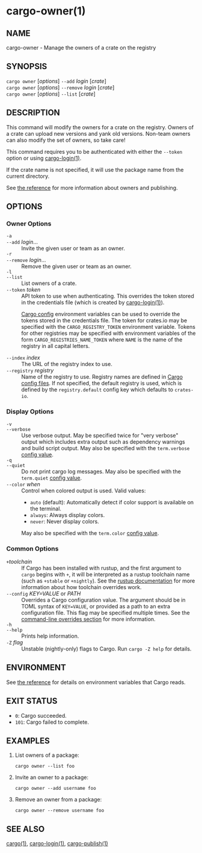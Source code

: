 # cargo-owner(1)

## NAME

cargo-owner - Manage the owners of a crate on the registry

## SYNOPSIS

`cargo owner` [_options_] `--add` _login_ [_crate_]\
`cargo owner` [_options_] `--remove` _login_ [_crate_]\
`cargo owner` [_options_] `--list` [_crate_]

## DESCRIPTION

This command will modify the owners for a crate on the registry. Owners of a
crate can upload new versions and yank old versions. Non-team owners can also
modify the set of owners, so take care!

This command requires you to be authenticated with either the `--token` option
or using [cargo-login(1)](cargo-login.html).

If the crate name is not specified, it will use the package name from the
current directory.

See [the reference](../reference/publishing.html#cargo-owner) for more
information about owners and publishing.

## OPTIONS

### Owner Options

<dl>

<dt class="option-term" id="option-cargo-owner--a"><a class="option-anchor" href="#option-cargo-owner--a"></a><code>-a</code></dt>
<dt class="option-term" id="option-cargo-owner---add"><a class="option-anchor" href="#option-cargo-owner---add"></a><code>--add</code> <em>login</em>...</dt>
<dd class="option-desc">Invite the given user or team as an owner.</dd>


<dt class="option-term" id="option-cargo-owner--r"><a class="option-anchor" href="#option-cargo-owner--r"></a><code>-r</code></dt>
<dt class="option-term" id="option-cargo-owner---remove"><a class="option-anchor" href="#option-cargo-owner---remove"></a><code>--remove</code> <em>login</em>...</dt>
<dd class="option-desc">Remove the given user or team as an owner.</dd>


<dt class="option-term" id="option-cargo-owner--l"><a class="option-anchor" href="#option-cargo-owner--l"></a><code>-l</code></dt>
<dt class="option-term" id="option-cargo-owner---list"><a class="option-anchor" href="#option-cargo-owner---list"></a><code>--list</code></dt>
<dd class="option-desc">List owners of a crate.</dd>


<dt class="option-term" id="option-cargo-owner---token"><a class="option-anchor" href="#option-cargo-owner---token"></a><code>--token</code> <em>token</em></dt>
<dd class="option-desc">API token to use when authenticating. This overrides the token stored in
the credentials file (which is created by <a href="cargo-login.html">cargo-login(1)</a>).</p>
<p><a href="../reference/config.html">Cargo config</a> environment variables can be
used to override the tokens stored in the credentials file. The token for
crates.io may be specified with the <code>CARGO_REGISTRY_TOKEN</code> environment
variable. Tokens for other registries may be specified with environment
variables of the form <code>CARGO_REGISTRIES_NAME_TOKEN</code> where <code>NAME</code> is the name
of the registry in all capital letters.</dd>



<dt class="option-term" id="option-cargo-owner---index"><a class="option-anchor" href="#option-cargo-owner---index"></a><code>--index</code> <em>index</em></dt>
<dd class="option-desc">The URL of the registry index to use.</dd>



<dt class="option-term" id="option-cargo-owner---registry"><a class="option-anchor" href="#option-cargo-owner---registry"></a><code>--registry</code> <em>registry</em></dt>
<dd class="option-desc">Name of the registry to use. Registry names are defined in <a href="../reference/config.html">Cargo config
files</a>. If not specified, the default registry is used,
which is defined by the <code>registry.default</code> config key which defaults to
<code>crates-io</code>.</dd>



</dl>

### Display Options

<dl>
<dt class="option-term" id="option-cargo-owner--v"><a class="option-anchor" href="#option-cargo-owner--v"></a><code>-v</code></dt>
<dt class="option-term" id="option-cargo-owner---verbose"><a class="option-anchor" href="#option-cargo-owner---verbose"></a><code>--verbose</code></dt>
<dd class="option-desc">Use verbose output. May be specified twice for &quot;very verbose&quot; output which
includes extra output such as dependency warnings and build script output.
May also be specified with the <code>term.verbose</code>
<a href="../reference/config.html">config value</a>.</dd>


<dt class="option-term" id="option-cargo-owner--q"><a class="option-anchor" href="#option-cargo-owner--q"></a><code>-q</code></dt>
<dt class="option-term" id="option-cargo-owner---quiet"><a class="option-anchor" href="#option-cargo-owner---quiet"></a><code>--quiet</code></dt>
<dd class="option-desc">Do not print cargo log messages.
May also be specified with the <code>term.quiet</code>
<a href="../reference/config.html">config value</a>.</dd>


<dt class="option-term" id="option-cargo-owner---color"><a class="option-anchor" href="#option-cargo-owner---color"></a><code>--color</code> <em>when</em></dt>
<dd class="option-desc">Control when colored output is used. Valid values:</p>
<ul>
<li><code>auto</code> (default): Automatically detect if color support is available on the
terminal.</li>
<li><code>always</code>: Always display colors.</li>
<li><code>never</code>: Never display colors.</li>
</ul>
<p>May also be specified with the <code>term.color</code>
<a href="../reference/config.html">config value</a>.</dd>


</dl>

### Common Options

<dl>

<dt class="option-term" id="option-cargo-owner-+toolchain"><a class="option-anchor" href="#option-cargo-owner-+toolchain"></a><code>+</code><em>toolchain</em></dt>
<dd class="option-desc">If Cargo has been installed with rustup, and the first argument to <code>cargo</code>
begins with <code>+</code>, it will be interpreted as a rustup toolchain name (such
as <code>+stable</code> or <code>+nightly</code>).
See the <a href="https://rust-lang.github.io/rustup/overrides.html">rustup documentation</a>
for more information about how toolchain overrides work.</dd>


<dt class="option-term" id="option-cargo-owner---config"><a class="option-anchor" href="#option-cargo-owner---config"></a><code>--config</code> <em>KEY=VALUE</em> or <em>PATH</em></dt>
<dd class="option-desc">Overrides a Cargo configuration value. The argument should be in TOML syntax of <code>KEY=VALUE</code>,
or provided as a path to an extra configuration file. This flag may be specified multiple times.
See the <a href="../reference/config.html#command-line-overrides">command-line overrides section</a> for more information.</dd>


<dt class="option-term" id="option-cargo-owner--h"><a class="option-anchor" href="#option-cargo-owner--h"></a><code>-h</code></dt>
<dt class="option-term" id="option-cargo-owner---help"><a class="option-anchor" href="#option-cargo-owner---help"></a><code>--help</code></dt>
<dd class="option-desc">Prints help information.</dd>


<dt class="option-term" id="option-cargo-owner--Z"><a class="option-anchor" href="#option-cargo-owner--Z"></a><code>-Z</code> <em>flag</em></dt>
<dd class="option-desc">Unstable (nightly-only) flags to Cargo. Run <code>cargo -Z help</code> for details.</dd>


</dl>


## ENVIRONMENT

See [the reference](../reference/environment-variables.html) for
details on environment variables that Cargo reads.


## EXIT STATUS

* `0`: Cargo succeeded.
* `101`: Cargo failed to complete.


## EXAMPLES

1. List owners of a package:

       cargo owner --list foo

2. Invite an owner to a package:

       cargo owner --add username foo

3. Remove an owner from a package:

       cargo owner --remove username foo

## SEE ALSO
[cargo(1)](cargo.html), [cargo-login(1)](cargo-login.html), [cargo-publish(1)](cargo-publish.html)
